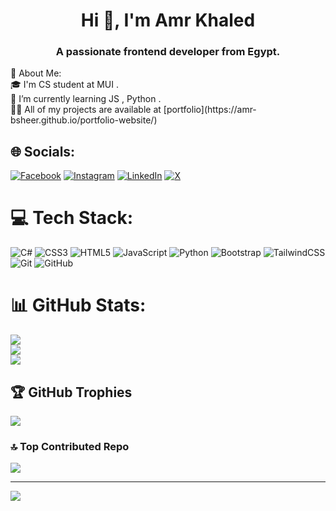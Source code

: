 
<h1 align="center">Hi 👋, I'm Amr Khaled</h1>
<h3 align="center">A passionate frontend developer from Egypt.</h3>
 💫 About Me:
<br>🎓 I'm CS student at MUI .<br>🌱 I’m currently learning JS , Python .<br>
👨‍💻 All of my projects are available at [portfolio](https://amr-bsheer.github.io/portfolio-website/)<br>



## 🌐 Socials:
[![Facebook](https://img.shields.io/badge/Facebook-%231877F2.svg?logo=Facebook&logoColor=white)](https://www.facebook.com/amrkhaled.basher) [![Instagram](https://img.shields.io/badge/Instagram-%23E4405F.svg?logo=Instagram&logoColor=white)](https://www.instagram.com/_amr_khald_/) [![LinkedIn](https://img.shields.io/badge/LinkedIn-%230077B5.svg?logo=linkedin&logoColor=white)](https://www.linkedin.com/in/amr-bsheer-000amrbsheer/) [![X](https://img.shields.io/badge/X-black.svg?logo=X&logoColor=white)](https://x.com/Amrbsheer_) 

# 💻 Tech Stack:
![C#](https://img.shields.io/badge/c%23-%23239120.svg?style=for-the-badge&logo=csharp&logoColor=white) ![CSS3](https://img.shields.io/badge/css3-%231572B6.svg?style=for-the-badge&logo=css3&logoColor=white) ![HTML5](https://img.shields.io/badge/html5-%23E34F26.svg?style=for-the-badge&logo=html5&logoColor=white) ![JavaScript](https://img.shields.io/badge/javascript-%23323330.svg?style=for-the-badge&logo=javascript&logoColor=%23F7DF1E) ![Python](https://img.shields.io/badge/python-3670A0?style=for-the-badge&logo=python&logoColor=ffdd54) ![Bootstrap](https://img.shields.io/badge/bootstrap-%238511FA.svg?style=for-the-badge&logo=bootstrap&logoColor=white) ![TailwindCSS](https://img.shields.io/badge/tailwindcss-%2338B2AC.svg?style=for-the-badge&logo=tailwind-css&logoColor=white) ![Git](https://img.shields.io/badge/git-%23F05033.svg?style=for-the-badge&logo=git&logoColor=white) ![GitHub](https://img.shields.io/badge/github-%23121011.svg?style=for-the-badge&logo=github&logoColor=white)
# 📊 GitHub Stats:
![](https://github-readme-stats.vercel.app/api?username=Amr-bsheer&theme=aura&hide_border=false&include_all_commits=false&count_private=false)<br/>
![](https://github-readme-streak-stats.herokuapp.com/?user=Amr-bsheer&theme=aura&hide_border=false)<br/>
![](https://github-readme-stats.vercel.app/api/top-langs/?username=Amr-bsheer&theme=aura&hide_border=false&include_all_commits=false&count_private=false&layout=compact)

## 🏆 GitHub Trophies
![](https://github-profile-trophy.vercel.app/?username=Amr-bsheer&theme=radical&no-frame=false&no-bg=true&margin-w=4)

### 🔝 Top Contributed Repo
![](https://github-contributor-stats.vercel.app/api?username=Amr-bsheer&limit=5&theme=dark&combine_all_yearly_contributions=true)

---
[![](https://visitcount.itsvg.in/api?id=Amr-bsheer&icon=0&color=0)](https://visitcount.itsvg.in)

<!-- Proudly created with GPRM ( https://gprm.itsvg.in ) -->
